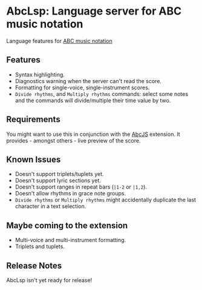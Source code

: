 # AbcLsp: Language server for ABC music notation

Language features for [ABC music notation](https://abcnotation.com/)

## Features

- Syntax highlighting.
- Diagnostics warning when the server can't read the score.
- Formatting for single-voice, single-instrument scores.
- `Divide rhythms`, and `Multiply rhythms` commands: select some notes and the commands will divide/multiple their time value by two.

## Requirements

You might want to use this in conjunction with the [AbcJS](https://github.com/abcjs-music/abcjs-vscode) extension. It provides - amongst others - live preview of the score.

## Known Issues

- Doesn't support triplets/tuplets yet.
- Doesn't support lyric sections yet.
- Doesn't support ranges in repeat bars (`|1-2` or `|1,2`).
- Doesn't allow rhythms in grace note groups.
- `Divide rhythms` or `Multiply rhythms` might accidentally duplicate the last character in a text selection.

## Maybe coming to the extension

- Multi-voice and multi-instrument formatting.
- Triplets and tuplets.

## Release Notes

AbcLsp isn't yet ready for release!
